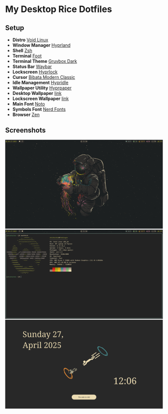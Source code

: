 # My Desktop Rice Dotfiles

## Setup
- **Distro** [Void Linux](https://voidlinux.org/)
- **Window Manager** [Hyprland](https://hyprland.org)
- **Shell** [Zsh](https://zsh.org)
- **Terminal** [Foot](https://codeberg.org/dnkl/foot)
- **Terminal Theme** [Gruvbox Dark](https://codeberg.org/dnkl/foot/src/branch/master/themes/gruvbox-dark)
- **Status Bar** [Waybar](https://github.com/Alexays/Waybar)
- **Lockscreen** [Hyprlock](https://wiki.hyprland.org/Hypr-Ecosystem/hyprlock/)
- **Cursor** [Bibata Modern Classic](https://github.com/ful1e5/Bibata_Cursor)
- **Idle Management** [Hypridle](https://wiki.hyprland.org/Hypr-Ecosystem/hypridle/)
- **Wallpaper Utility** [Hyprpaper](https://wiki.hyprland.org/Hypr-Ecosystem/hyprpaper/)
- **Desktop Wallpaper** [link](https://gruvbox-wallpapers.pages.dev/wallpapers/minimalistic/gruvbox_astro.jpg)
- **Lockscreen Wallpaper** [link](https://gruvbox-wallpapers.pages.dev/wallpapers/minimalistic/gruv-portal-cake.png)
- **Main Font** [Noto](https://fonts.google.com/noto)
- **Symbols Font** [Nerd Fonts](https://www.nerdfonts.com/)
- **Browser** [Zen](https://zen-browser.app/)

## Screenshots
![Desktop](/images/screenshots/screenshot1.png)
![Terminal](/images/screenshots/screenshot2.png)
![Lockscreen](/images/screenshots/screenshot3.png)
